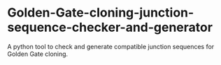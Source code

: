 # Golden-Gate-cloning-junction-sequence-checker-and-generator
A python tool to check and generate compatible junction sequences for Golden Gate cloning. 
